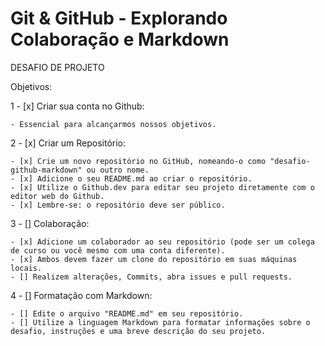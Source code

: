 # Git & GitHub - Explorando Colaboração e Markdown 

DESAFIO DE PROJETO

Objetivos:

1 - [x] Criar sua conta no Github:

    - Essencial para alcançarmos nossos objetivos.

2 - [x] Criar um Repositório:

    - [x] Crie um novo repositório no GitHub, nomeando-o como "desafio-github-markdown" ou outro nome.
    - [x] Adicione o seu README.md ao criar o repositório.
    - [x] Utilize o Github.dev para editar seu projeto diretamente com o editor web do Github.
    - [x] Lembre-se: o repositório deve ser público.

3 - [] Colaboração:

    - [x] Adicione um colaborador ao seu repositório (pode ser um colega de curso ou você mesmo com uma conta diferente).
    - [x] Ambos devem fazer um clone do repositório em suas máquinas locais.
    - [] Realizem alterações, Commits, abra issues e pull requests.

4 - [] Formatação com Markdown:

    - [] Edite o arquivo "README.md" em seu repositório.
    - [] Utilize a linguagem Markdown para formatar informações sobre o desafio, instruções e uma breve descrição do seu projeto.


